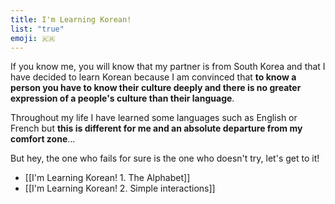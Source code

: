```yaml
---
title: I'm Learning Korean!
list: "true"
emoji: 🇰🇷
---
```

If you know me, you will know that my partner is from South Korea and that I have decided to learn Korean because I am convinced that **to know a person you have to know their culture deeply and there is no greater expression of a people's culture than their language**.

Throughout my life I have learned some languages such as English or French but **this is different for me and an absolute departure from my comfort zone**... 

But hey, the one who fails for sure is the one who doesn't try, let's get to it!

- [[I'm Learning Korean! 1. The Alphabet]]
- [[I'm Learning Korean! 2. Simple interactions]]